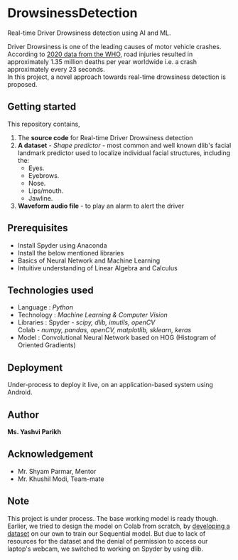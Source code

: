 # DrowsinessDetection

Real-time Driver Drowsiness detection using AI and ML.

Driver Drowsiness is one of the leading causes of motor vehicle crashes. According to [2020 data from the WHO](https://www.who.int/news-room/fact-sheets/detail/road-traffic-injuries), road injuries resulted in approximately 1.35 million deaths per year worldwide i.e. a crash approximately every 23 seconds.  
In this project, a novel approach towards real-time drowsiness detection is proposed. 

## Getting started

This repository contains,
1. The **source code** for Real-time Driver Drowsiness detection 
2. **A dataset** - *Shape predictor* - most common and well known dlib's facial landmark predictor used to localize individual facial structures, including the:
      * Eyes.
      * Eyebrows.
      * Nose.
      * Lips/mouth.
      * Jawline.
3. **Waveform audio file** - to play an alarm to alert the driver

## Prerequisites

* Install Spyder using Anaconda
* Install the below mentioned libraries
* Basics of Neural Network and Machine Learning
* Intuitive understanding of Linear Algebra and Calculus

## Technologies used

* Language : *Python*
* Technology : *Machine Learning & Computer Vision*
* Libraries : Spyder - *scipy, dlib, imutils, openCV*
              <br/> Colab - *numpy, pandas, openCV, matplotlib, sklearn, keras*
* Model : Convolutional Neural Network based on HOG (Histogram of Oriented Gradients)

## Deployment

Under-process to deploy it live, on an application-based system using Android.

## Author

**Ms. Yashvi Parikh** 

## Acknowledgement

* Mr. Shyam Parmar, Mentor
* Mr. Khushil Modi, Team-mate

## Note

This project is under process. The base working model is ready though.
Earlier, we tried to design the model on Colab from scratch, by [developing a dataset](https://teachablemachine.withgoogle.com/) on our own to train our Sequential model. But due to lack of resources for the dataset and the denial of permission to access our laptop's webcam, we switched to working on Spyder by using dlib. 


